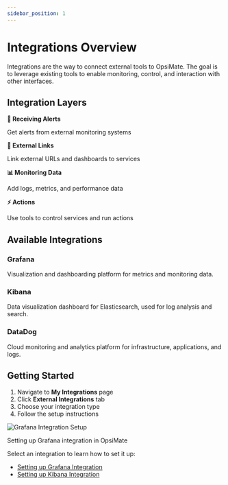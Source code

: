 ```yaml
---
sidebar_position: 1
---
```


# Integrations Overview

Integrations are the way to connect external tools to OpsiMate. The goal is to leverage existing tools to enable monitoring, control, and interaction with other interfaces.

## Integration Layers

<div class="integration-grid">
  <div class="integration-card">
    <strong>🚨 Receiving Alerts</strong>
    <p>Get alerts from external monitoring systems</p>
  </div>
  <div class="integration-card">
    <strong>🔗 External Links</strong>
    <p>Link external URLs and dashboards to services</p>
  </div>
  <div class="integration-card">
    <strong>📊 Monitoring Data</strong>
    <p>Add logs, metrics, and performance data</p>
  </div>
  <div class="integration-card">
    <strong>⚡ Actions</strong>
    <p>Use tools to control services and run actions</p>
  </div>
</div>

## Available Integrations

### Grafana
Visualization and dashboarding platform for metrics and monitoring data.

### Kibana
Data visualization dashboard for Elasticsearch, used for log analysis and search.

### DataDog
Cloud monitoring and analytics platform for infrastructure, applications, and logs.

## Getting Started

1. Navigate to **My Integrations** page
2. Click **External Integrations** tab  
3. Choose your integration type
4. Follow the setup instructions

<div class="image-container">
  <img src="/img/adding-grafana-integration.png" alt="Grafana Integration Setup" class="doc-image" />
  <p>Setting up Grafana integration in OpsiMate</p>
</div>

Select an integration to learn how to set it up:

- [Setting up Grafana Integration](/docs/integrations/grafana)
- [Setting up Kibana Integration](/docs/integrations/kibana)